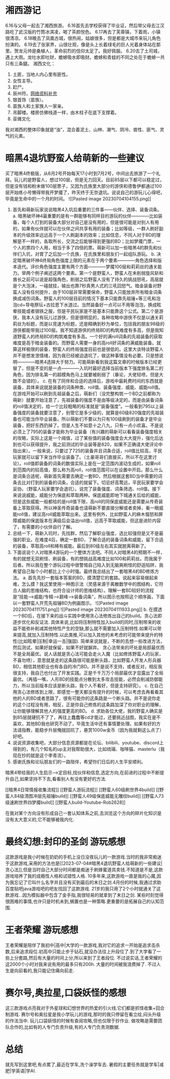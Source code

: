 # 湘西游记
  6.16与父母一起去了湘西旅游。
  6.16首先去学校获得了毕业证，然后带父母去江汉路吃了武汉版的竹筒冰淇凌，喝了茶颜悦色。
  6.17再去了芙蓉镇，下着雨，小镇很清凉。
  6.18晚去了凤凰古城，很热闹，姑娘很多，但是都是大城市来玩儿角色扮演的。
  6.19去了张家界，山很壮观，像是头上长着绿毛的巨人光着身体站在那里。贺龙元帅是桑植人，革命前烈的信仰太足了。我好佩服。
  6.20去了土司城，遇上大雨。龙吐水即吐财，蟾蜍吸水即吸财。蟾蜍和青蛙的不同之处在于蟾蜍一共只有三条腿。
  湘西文化：
  1. 土匪，当地人内心里有匪性。
  2. 女性主导。
  3. 赶尸。
  4. 辰州符。[网络资料补充](https://www.douban.com/group/topic/53593107/?_i=8435637-14ocSn)
  5. 银首饰（苗族）。
  6. 苗族人和土家族人一家亲。
  7. 吊脚楼。楼房仿佛栈道一样，由木柱子在底下支撑着。
  8. 巫傩文化

  我对湘西的整体印象就是“浊”，混合着泥土、山林、潮气、阴冷、兽性、匪气、灵气的元素。

# 暗黑4退坑野蛮人给萌新的一些建议
买了暗黑4终极版，从6月2号开始每天17小时到7月2号，中间出去旅游了一个礼拜。玩儿的是野蛮人，想过100层，但是无力回天。目前85层以下都可以稳定过，但是没有钱和粉末做100层票子，又因为氏族里大部分的游侠和德鲁伊都通过100层开始练小号懒得带我开梦魇了，昨天终于无奈退坑。说说自己的游玩儿心得吧，毕竟是生命中的一个月的时间。
![[Pasted image 20230704104155.png]]

1. 首先和萌新玩家说说暗黑4入坑后重要的三件事——伙伴、选择、装备词条。
	a. 暗黑破坏神4最重要的是有一群能够有同样目的游玩的伙伴————比如装备，每个人打到的装备大部分对自己是没有用的，但是很可能是对别人有用的，如果有伙伴就可以在伙伴之间共享有用的装备；比如等级，一群人刷好副本的升级效率远远高于一个人刷副本的效率；比如信息，不同人对于BD的理解是不一样的，各取所长，交流之后能够得到更强的BD；比如梦魇门票，一个人的票四个人用，相当于多了四倍的票。萌新可以加一些暗黑4的群先和伙伴们入坑，对胃了之后加一个氏族，在氏族里和朋友们一起组队游玩。
	b. 决定暗黑破坏神4终局角色强度上限的元素在于两个要素————角色选择和版本迭代。评价角色强度主要有两个方面————梦魇100层和莉莉丝的通关能力。举两个例子阐述这两个要素。第一个是野蛮人，野蛮人在未削弱旋风斩和酋长之前可以说是超强角色，削弱之后野蛮人没有了持久的挑战怒吼，高层就是个大泡沫，一碰就挂，输出也靠7秒真男人式的三吼回怒气。暗金装备对野蛮人没有任何提升，由于100层非常需要保命，野蛮人只能放弃所有暗金词条换成减伤词条。野蛮人的100层目前的情况下基本只能靠先祖锤+等三吼和泡泡cd+导电祭坛+古拉恩下水道过。当然装备好一点可以不用等泡泡，换成眩晕技能或者钢铁之服，但是平民玩家是不是基本只能靠这个公式。第二个是游侠，我本人没有玩儿过游侠，但是很明显的，各种攻略中游侠不仅是以通关莉莉丝为标题，而是以竞速为标题，还是精确到秒为单位，包括我的朋友98级的游侠都能带我过100层。我不知道游侠的终局BD的构筑难度有多高，但是我知道野蛮人的终局BD的构筑难度有多高。一个好的满roll词条的先祖装备的获取难度是高于暗金装备的。而野蛮人需要一身的高roll好词条的满威能装备。就算这样极限的装备，野蛮人的终局强度目前也是很低的。这里大谈特谈野蛮人并不是想发泄情绪，因为我已经被迫退坑了，做这种事情没有必要。只是想说明————暗黑4选择大于努力。可能萌新看到我这篇文章的时候版本已经更替了，但是不变的是一点————入坑时最好选择当前版本下强度排名第二的角色，因为排名第一的超模角色马上就要被削弱了（暴论，大佬轻喷，但是大致不会错的）。
	c. 在有了同伴和合适的选择后，游戏中最耗费时间的东西就是装备，具体来说就是装备的词条种类、roll值、装备强度、威能、威能roll值。在游戏开始可以刷到先祖装备之后，萌新们（没完整构筑一个BD之前都称为萌新）就要开始注意了，先祖装备的强度不是由等级决定的，而是由装备词条的roll值决定的，给一个比较粗略的标准就是“装备强度”。一般看到795以上装备强度的装备就要注意了，别管它是多少级的，就算是60级820强度的先祖装备也可能当作毕业装备。所以萌新们不要以为只有100级刷到的装备才是毕业装备，把好东西扔掉了。但是人生不如意十之八九，只有一点小欢喜。不是说必须上了795的装备才能称为毕业装备（有兴趣的萌新可以看看装备强度相关的攻略，实际上这是一个阈值，过了某些值的装备强度会大大提升，强化后达到也可以获得提升，我之前测试的毕业装等是820，如果不正确请大佬评论中指出来）。一般来说，只要过了725的装备并且词条合适，roll值比较高，平民玩家就可以留下来当作毕业装备了。（土豪哥哥们直接买，所以不在这里讨论）。roll值即装备的词条的数值实际上是在一定范围内波动生成的，如果roll到范围内的较高值，那么称为高roll，roll值范围可以在设置中开启。那么什么是词条合适呢，萌新首先需要去确定一套BD，然后根据这套BD当中需要的词条去比对打到的装备的词条，合适的就留下。切忌好高鹜远，平民玩家要学会妥协。（野蛮人玩家要学会退坑）。说完了装备强度、词条筛选、roll值。接下来说说威能，威能分为保底和萃取两种。保底威能即地下城通关后给的威能，但是这些威能一般都给的是roll值下限，高roll的同保底威能还是需要从传奇装备上萃取获得。所以神圣传奇装备也请萌新不要直接分解或者卖掉，看一眼威能roll值，建议高roll威能萃取出来。这里有例外，比如野蛮人的麻木愠怒和屏障威能的保底版本在满级后会溢出roll值，远高于萃取威能，但这是进阶内容了，有需要的小伙伴自行了解。
2. 总结一下，萌新入坑时，先找群，然后了解职业强度，选比较强但是又不是最强的职业。在难度4后，确定一套BD，了解合适的装备词条和威能，留下合适的装备，萃取高roll和稀有威能。最后到80级左右其实就脱离萌新了。
3. 下面说说个人对暗黑4游玩的一个整体方法吧。不同人对暗黑4的预期不一样，有的就想无双刷怪、刷装备，有的想挑战高难度比如100和莉莉丝。而我属于后者。所以我在整个游玩过程中很警惕自己陷入到无脑爽刷怪的舒适陷阱，我希望自己每个小时都比上个小时强。最终我总结出了一套暗黑4的BD修炼方法。
	a. 首先先抄一套版本答案的BD，摸清楚它的套路。说起来容易做起来难，怎么摸？我这里使用一种图示法（灵感来源于离散数学中的图结构，它符合人脑的思维结构，也符合设计师的思维结构）。理解一套BD较好的流程是“技能-->威能/专精-->巅峰-->装备词条”，所以图示也按照这个顺序画，下面以一套野蛮人开荒先祖锤BD为例画图示。
	![[Pasted image 20230704111751.png]]
![[Pasted image 20230704111933.png]]
	b. 在摸透一个BD后，在接下来的战斗实践中使用贪心法修炼出自己的build。贪心法即逐步优化和反证法.
	具体来说,比如将压制特性加入build的同时,压制带来的收益不能弥补削减其他特性产生的空缺,那么就不需要加入压制特性.如果可以带来提高,就加入压制特性.以此类推,可以加入其他的未考虑的可能带来提升的特性(比如眩晕|压制|幸运一击|强固).
	简单来说就是，不断的去想一些改进方法，然后测试，如果好就保留，如果不好就摒弃。
	贪心法带来的坏处是局部最优而不是全局最优。说人话就是贪心法可能会走火入魔（比如修炼野蛮人的玩家，不喜勿喷），意思就是走的这条路很可能是断头路，比如野蛮人开发人形兵器BD，相信其他职业也有各自的冷门BD。并不是说不支持，或者反对，相反我很支持，我自己也付出了开发实践。正是千千万万个局部最优才显露出了全局最优。（再插一嘴，人形BD的技能点分散到太多攻击技能，必然会削减防御能力，所以当前版本应该是断头路，我个人不看好，但是支持研究）。
	c. 在自己用贪心法修炼到上限，即感觉一整天都没有提升的时候，可以考虑去再看看其他的人的BD或者思路了，很有可能你的这条路是一个断头路。并不是说你走的这个过程没有用，相反，正是你自己修炼的这条路加深了你对职业的理解，让你能够理解其他人的强度更高的BD。
	d. 求助各位大佬，我的野蛮人确实是到85层就硬抗不了了，再往上蠢蠢等cd才能过，还要挑近战图，我实在是不喜欢，其他BD我也研究不动了，毕竟生活中还有事情要处理。如果有好的方法请指教，能稳步升层俺就回坑了，悬赏1000w金币（因为我就剩这么点了）好吧。
4. 说说资源收集吧，大部分信息资源都是在论坛、bilibili、youtube、discord上得到的，有几个知名的up主对我帮助很大，比如琉璃、咖啡猫、masterlu（我现在抄的就是这个李青流）。
5. 感谢氏族和论坛朋友们的一路陪伴，希望你们日后的人生平安顺利。

暗黑4带给我的人生启示-->定目标,找伙伴和信息,选定方向,在前进的过程中不断提升自己,如果坚持不下去,看看别人有没有更好的方法.

[[暗黑4日常情报收集流程]]
[[野蛮人游玩流程]]
[[野蛮人60级刷世界4build]]
[[野蛮人84级清图冲层先祖锤build]]
[[野蛮人49级保底威能无雕纹build]]
[[野蛮人73级速刷世界四梦魇build]]
[[野蛮人build-Youtube-Rob2628]]

在我对某个方向没有形成自己一套认知体系之前,去浏览这个方向的碎片化知识是没有太大意义的,它不能够被我内化.

# 最终幻想:封印的圣剑 游玩感想
这款游戏是我小时候在奶奶的手机上没日没夜玩儿的一款游戏.当时的我非常痴迷于这款游戏,采用的方法也是[[2023-07-04#暗黑4退坑野蛮人给萌新的一些建议|贪心法]],但是当时自己大部分时间都是痴迷于刷蜂蜜道具卖钱.不知道是不是,这款游戏培养了我的成瘾性人格和试错性人格.
10多年来,这款游戏一直是我的心魔,因为我忘记了它叫什么名字并且没有买到最后的末日之剑.4月份的时候,我通过求助百度贴吧java游戏吧的吧友找回了这款游戏.
21岁的我只用了2个小时就通关了这款游戏...因为模拟器中包含了金手指,我很轻易的就拿到了末日之剑.
某些时刻觉得很困难的事情,也许只是时机未到,搁置也是一种策略.更重要的是拓展自己的认知范围.

# 王者荣耀 游玩感想
王者荣耀是陪伴了我初中|高中|大学的一款游戏,我对它的追求一开始是追求击杀数,后来追求段位.初高中只能止步于钻石,就没办法往上升段位了.到了大学看了一些上分套路,然后有大量的时间上分,所以来到了王者段位.
不过说实话,王者荣耀的这2000个小时对我来说有用的最多只有200h.
大量的时间被我浪费掉了.
不过人生是向前看的,我只能记住痛向前走.
# 赛尔号,奥拉星,口袋妖怪的感想
这三款游戏点亮我对于外星球和幻想世界的热爱的引火线.它们都是抓怪收集+回合制游戏.
赛尔号和奥拉星是我小学玩儿的游戏,那时的我只停留在看立绘,闷头升级的作法当中.
玩儿口袋妖怪的时候有查阅攻略,但也仅限于抄作业.
做攻略是需要团队合作的,比如有的人专门负责升级,有的人专门负责测数据.

# 总结

就先写到这里吧,有点累了,最近在学车,洗个澡学车去.
暑假的主要任务就是学车|减肥|学英语|学AI.